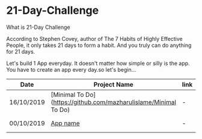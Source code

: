 # 21-Day-Challenge

What is 21-Day Challenge

According to Stephen Covey, author of The 7 Habits of Highly Effective People, it only takes 21 days to form a habit. And you truly can do anything for 21 days.

Let's build 1 App everyday. It doesn't matter how simple or silly is the app. You have to create an app every day.so let's begin...

| Date | Project Name | link | Preview | Screens | Estimation | Status |
| ------ | ------ | ------ | :------: | :------: | :------: | :------: |
| 16/10/2019 | [Minimal To Do](https://github.com/mazharulislame/Minimal To Do) | - | App design | - | ~ hours | :hammer_and_wrench: |
| 00/10/2019 | [App name](https://github.com/mazharulislame/21-Day-Challenge) | - | App design | - | ~ hours | :point_left: |
